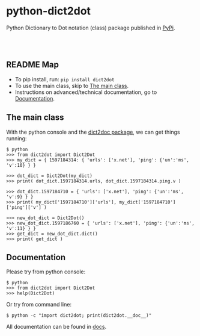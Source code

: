 # python-dict2dot

Python Dictionary to Dot notation (class) package published in [PyPi](https://pypi.org/project/dict2dot/).

&nbsp;  
&nbsp;  
## README Map

- To pip install, run: ` pip install dict2dot `
- To use the main class, skip to [The main class](https://github.com/nandoabreu/dict2dot#the-main-class).
- Instructions on advanced/technical documentation, go to [Documentation](https://github.com/nandoabreu/dict2dot#documentation).


## The main class
With the python console and the [dict2doc package](https://github.com/nandoabreu/dict2dot/dict2dot/__init__.py), we can get things running:

    $ python
    >>> from dict2dot import Dict2Dot
    >>> my_dict = { 1597184314: { 'urls': ['x.net'], 'ping': {'un':'ms', 'v':10} } }

    >>> dot_dict = Dict2Dot(my_dict)
    >>> print( dot_dict.1597184314.urls, dot_dict.1597184314.ping.v )

    >>> dot_dict.1597184710 = { 'urls': ['x.net'], 'ping': {'un':'ms', 'v':9} } }
    >>> print( my_dict['1597184710']['urls'], my_dict['1597184710']['ping']['v'] )

    >>> new_dot_dict = Dict2Dot()
    >>> new_dot_dict.1597186760 = { 'urls': ['x.net'], 'ping': {'un':'ms', 'v':11} } }
    >>> get_dict = new_dot_dict.dict()
    >>> print( get_dict )


## Documentation
Please try from python console:

    $ python
    >>> from dict2dot import Dict2Dot
    >>> help(Dict2Dot)

Or try from command line:

    $ python -c "import dict2dot; print(dict2dot.__doc__)"

All documentation can be found in [docs](https://github.com/nandoabreu/dict2dot/docs).


